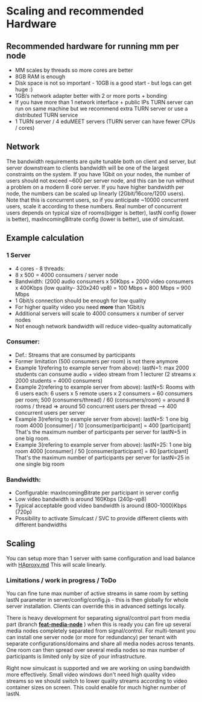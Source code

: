 # Scaling and recommended Hardware
## Recommended hardware for running mm per node
* MM scales by threads so more cores are better
* 8GB RAM is enough
* Disk space is not so important - 10GB is a good start - but logs can get huge :) 
* 1GB/s network adapter better with 2 or more ports + bonding
* If you have more than 1 network interface + public IPs TURN server can run on same machine but we recommend extra TURN server or use a distributed TURN service
* 1 TURN server / 4 eduMEET servers (TURN server can have fewer CPUs / cores)

## Network
The bandwidth requirements are quite tunable both on client and server, but server downstream to clients bandwidth will be one of the largest constraints on the system. If you have 1Gbit on your nodes, the number of users should not exceed ~600 per server node, and this can be run without a problem on a modern 8 core server. If you have higher bandwidth per node, the numbers can be scaled up linearly (2Gbit/16core/1200 users). Note that this is concurrent users, so if you anticipate ~10000 concurrent users, scale it according to these numbers. Real number of concurrent users depends on typical size of rooms(bigger is better), lastN config (lower is better), maxIncomingBitrate config (lower is better), use of simulcast. 

## Example calculation
### 1 Server
* 4 cores - 8 threads: 
* 8 x 500 = 4000 consumers  / server node
* Bandwidth: (2000 audio consumers x 50Kbps + 2000 video consumers x 400Kbps (low quality- 320x240 vp8) 
= 100 Mbps + 800 Mbps = 900 Mbps
* 1 Gbit/s connection should be enough for low quality
* For higher quality video you need **more** than 1Gbit/s
* Additional servers will scale to 4000 consumers x number of server nodes
* Not enough network bandwidth will reduce video-quality automatically

### Consumer:
* Def.: Streams that are consumed by participants
* Former limitation (500 consumers per room) is not there anymore
* Example 1(refering to example server from above): lastN=1: max 2000 students can consume audio + video stream from 1 lecturer (2 streams x 2000 students = 4000 consumers) 
* Example 2(refering to example server from above): lastN=5: Rooms with 6 users each: 6 users x 5 remote users x 2 consumers = 60 consumers per room; 500 (consumers/thread) / 60 (consumers/room) = around 8 rooms / thread => around 50 concurrent users per thread --> 400 concurrent users per server 
* Example 3(refering to example server from above): lastN=5: 1 one big room 4000 [consumer] / 10 [consumer/participant] = 400 [participant] That's the maximum number of participants per server for lastN=5 in one big room. 
* Example 3(refering to example server from above): lastN=25: 1 one big room 4000 [consumer] / 50 [consumer/participant] = 80 [participant] That's the maximum number of participants per server for lastN=25 in one single big room


### Bandwidth:
* Configurable: maxIncomingBitrate per participant in server config
* Low video bandwidth is around 160Kbps (240p-vp8)
* Typical acceptable good video bandwidth is around (800-1000)Kbps (720p)
* Possibility to activate Simulcast / SVC to provide different clients with different bandwidths
## Scaling
You can setup more than 1 server with same configuration and load balance with [HAproxy.md](HAproxy.md)
This will scale linearly.

### Limitations / work in progress / ToDo
You can fine tune max number of active streams in same room by setting lastN parameter in server/config/config.js - this is then globally for whole server installation. Clients can override this in advanced settings locally.

There is heavy development for separating signal/control part from media part (branch **[feat-media-node](https://github.com/edumeet/edumeet/tree/feat-media-node)** ) when this is ready you can fire up several media nodes completely separated from signal/control. For multi-tenant you can install one server node (or more for redundancy) per tenant with separate configurations/domains and share all media nodes across tenants. One room can then spread over several media nodes so max number of participants is limited only by size of your infrastructure.

Right now simulcast is supported and we are working on using bandwidth more effectively. Small video windows don't need high quality video streams so we should switch to lower quality streams according to video container sizes on screen. This could enable for much higher number of lastN.
